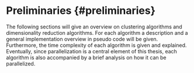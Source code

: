 # Preliminaries {#preliminaries}
The following sections will give an overview on clustering algorithms and dimensionality reduction algorithms.
For each algorithm a description and a general implementation overview in pseudo code will be given.
Furthermore, the time complexity of each algorithm is given and explained.
Eventually, since parallelization is a central element of this thesis, each algorithm is also accompanied by a brief analysis on how it can be parallelized.

